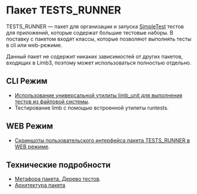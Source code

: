 # Пакет TESTS_RUNNER
TESTS_RUNNER — пакет для организации и запуска [SimpleTest](http://www.simpletest.org/) тестов для приложений, которые содержат большие тестовые наборы. В поставку с пакетом входят классы, которые позволяют выполнять тесты в cli или web-режиме.

Данный пакет не содержит никаких зависимостей от других пакетов, входящих в Limb3, поэтому может использоваться полностью отдельно.

## CLI Режим
* [Использование универсальной утилиты limb_unit для выполнения тестов из файловой системы](./tests_runner/limb_unit.md).
* Тестирование limb с помощью встроенной утилиты runtests.

## WEB Режим
* [Скриншоты пользовательского интерфейса пакета TESTS_RUNNER в WEB режиме](./tests_runner/screens.md).

## Технические подробности
* [Метафора пакета. Дерево тестов](./tests_runner/tests_tree.md).
* [Архитектура пакета](./tests_runner/architecture.md)

